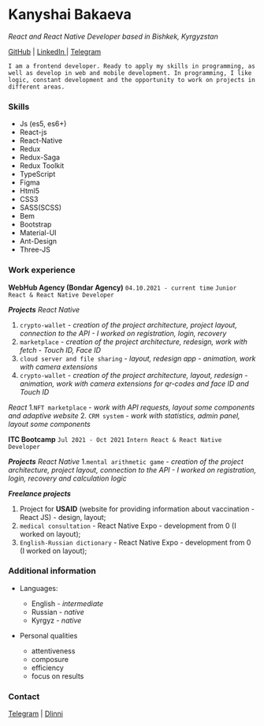 # Kanyshai Bakaeva 
_React and React Native Developer based in Bishkek, Kyrgyzstan_

[GitHub](https://github.com/kbakaeva) |  [LinkedIn ](https://www.linkedin.com/in/kbakaeva/) | [Telegram](https://t.me/kanyshai_bakaeva)

`I am a frontend developer. Ready to apply my skills in programming, as well as develop in web and mobile development.
In programming, I like logic, constant development and the opportunity to work on projects in different areas.`


### Skills

 - Js (es5, es6+)
 - React-js
 - React-Native
 - Redux
 - Redux-Saga
 - Redux Toolkit
 - TypeScript
 - Figma
 - Html5
 - CSS3
 - SASS(SCSS)
 - Bem
 - Bootstrap
 - Material-UI
 - Ant-Design
 - Three-JS
 

### Work experience

**WebHub Agency (Bondar Agency)**
`04.10.2021 - current time`
`Junior React & React Native Developer`

**_Projects_**
_React Native_
1. `crypto-wallet` - _creation of the project architecture, project layout, connection to the API -  I worked on registration, login, recovery_
2. `marketplace` - _creation of the project architecture, redesign, work with fetch - Touch ID, Face ID_
3. `cloud server and file sharing` - _layout, redesign app - animation, work with camera extensions_
4. `crypto-wallet` - _creation of the project architecture, layout, redesign  - animation, work with camera extensions for qr-codes and face ID and Touch ID_

_React_
1.`NFT marketplace` - _work with API requests, layout some components and adaptive website_
2. `CRM system` - _work with statistics, admin panel, layout some components_

**ITC Bootcamp**
`Jul 2021 - Oct 2021`
`Intern React & React Native Developer`

**_Projects_**
_React Native_
1.`mental arithmetic game` - _creation of the project architecture, project layout, connection to the API - I worked on registration, login, recovery and calculation logic_

**_Freelance projects_**
1. Project for **USAID** (website for providing information about vaccination - React JS) - design, layout;
2. `medical consultation` - React Native Expo - development from 0 (I worked on layout);
3. `English-Russian dictionary` - React Native Expo - development from 0 (I worked on layout);


### Additional information
- Languages:
  - English - _intermediate_
  - Russian - _native_
  - Kyrgyz - _native_
 
- Personal qualities
  - attentiveness 
  - composure
  - efficiency
  - focus on results

### Contact

 [Telegram](https://t.me/kanyshai_bakaeva) |
 [Dlinni](https://djinni.co/q/c2738233ba/)
